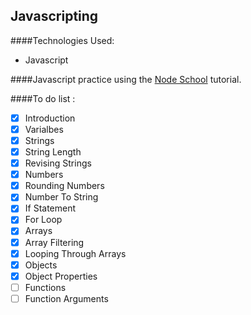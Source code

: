 Javascripting
--------------
####Technologies Used:
  - Javascript

####Javascript practice using the
[Node School](https://http://nodeschool.io/) tutorial.

####To do list :

  - [x] Introduction
  - [x] Varialbes
  - [x] Strings
  - [x] String Length
  - [x] Revising Strings
  - [x] Numbers
  - [x] Rounding Numbers
  - [x] Number To String
  - [x] If Statement
  - [x] For Loop
  - [x] Arrays
  - [x] Array Filtering
  - [x] Looping Through Arrays
  - [x] Objects
  - [x] Object Properties
  - [ ] Functions
  - [ ] Function Arguments